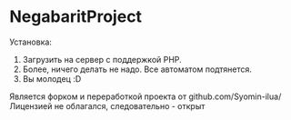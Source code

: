 # NegabaritProject
 
 Установка:
 1) Загрузить на сервер с поддержкой PHP.
 2) Более, ничего делать не надо. Все автоматом подтянется.
 3) Вы молодец :D

Является форком и переработкой проекта от github.com/Syomin-ilua/
Лицензией не облагался, следовательно - открыт
